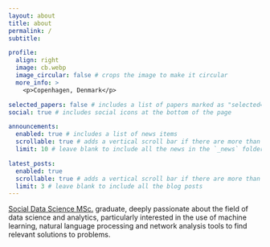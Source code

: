 ```yaml
---
layout: about
title: about
permalink: /
subtitle: 

profile:
  align: right
  image: cb.webp
  image_circular: false # crops the image to make it circular
  more_info: >
    <p>Copenhagen, Denmark</p>

selected_papers: false # includes a list of papers marked as "selected={true}"
social: true # includes social icons at the bottom of the page

announcements:
  enabled: true # includes a list of news items
  scrollable: true # adds a vertical scroll bar if there are more than 3 news items
  limit: 10 # leave blank to include all the news in the `_news` folder

latest_posts:
  enabled: true
  scrollable: true # adds a vertical scroll bar if there are more than 3 new posts items
  limit: 3 # leave blank to include all the blog posts
---
```


[Social Data Science MSc.](https://www.ku.dk/studies/masters/social-data-science) graduate, deeply passionate about the field of data science and analytics, particularly interested in the use of machine learning, natural language processing and network analysis tools to find relevant solutions to problems. 